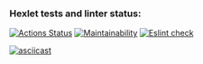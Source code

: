 ### Hexlet tests and linter status:
[![Actions Status](https://github.com/reznikovAndrey/frontend-project-lvl1/workflows/hexlet-check/badge.svg)](https://github.com/reznikovAndrey/frontend-project-lvl1/actions)
[![Maintainability](https://api.codeclimate.com/v1/badges/a99a88d28ad37a79dbf6/maintainability)](https://codeclimate.com/github/reznikovAndrey/frontend-project-lvl1)
[![Eslint check](https://github.com/reznikovAndrey/frontend-project-lvl1/workflows/eslint-check/badge.svg)](https://github.com/reznikovAndrey/frontend-project-lvl1/actions)

[![asciicast](https://asciinema.org/a/XKQBSZtMuRxgkWjgTIklmacou.svg)](https://asciinema.org/a/XKQBSZtMuRxgkWjgTIklmacou)